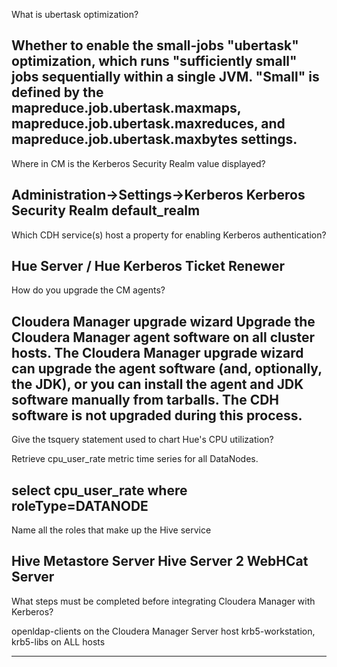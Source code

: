 What is ubertask optimization?

Whether to enable the small-jobs "ubertask" optimization, which runs "sufficiently small" jobs sequentially within a single JVM. "Small" is defined by the mapreduce.job.ubertask.maxmaps, mapreduce.job.ubertask.maxreduces, and mapreduce.job.ubertask.maxbytes settings.
------------------------
Where in CM is the Kerberos Security Realm value displayed?

Administration->Settings->Kerberos
Kerberos Security Realm
default_realm
----------------------------
Which CDH service(s) host a property for enabling Kerberos authentication?

Hue Server / Hue Kerberos Ticket Renewer
-----------------
How do you upgrade the CM agents?

Cloudera Manager upgrade wizard
Upgrade the Cloudera Manager agent software on all cluster hosts. The Cloudera Manager upgrade wizard can upgrade the agent software (and, optionally, the JDK), or you can install the agent and JDK software manually from tarballs. The CDH software is not upgraded during this process.
------------------------------
Give the tsquery statement used to chart Hue's CPU utilization?

Retrieve cpu_user_rate metric time series for all DataNodes.

select cpu_user_rate where roleType=DATANODE
----------------------------
Name all the roles that make up the Hive service

Hive Metastore Server
Hive Server 2
WebHCat Server
----------------------------
What steps must be completed before integrating Cloudera Manager with Kerberos?

openldap-clients on the Cloudera Manager Server host
krb5-workstation, krb5-libs on ALL hosts



________________________________________
